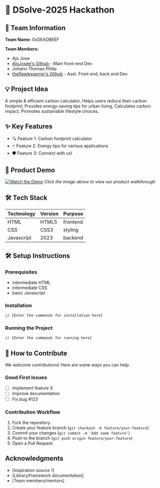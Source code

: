 # 🚀 DSolve-2025 Hackathon

## 👥 Team Information
**Team Name:** 0xDEADBEEF  

**Team Members:**
- Ajo Jose
- [AjoJosee's Github ](https://github.com/AjoJosee) - Main front-end Dev
- Johann Thomas Philip
- [theflawlesserror's Github](https://github.com/theflawlesserror) - Asst. Front end, back end Dev

## 💡 Project Idea
A simple & efficient carbon calculator,
Helps users reduce their carbon footprint,
Provides energy-saving tips for urban living,
Calculates carbon impact,
Promotes sustainable lifestyle choices.

## ✨ Key Features
- 🔍 Feature 1: Carbon footprint calculator
- ⚡ Feature 2: Energy tips for various applications
- 🛡️ Feature 3: Connect with us!

## 🎥 Product Demo
[![Watch the Demo](https://via.placeholder.com/300x200?text=Click+for+Demo+Video)](https://youtube.com/link-to-video)
*Click the image above to view our product walkthrough*

## 🛠️ Tech Stack
| Technology | Version | Purpose |
|------------|---------|---------|
| HTML       | HTML5   |frontend |
| CSS        | CSS3    |styling  |
| Javascript | 2023    |backend  |

## 🛠️ Setup Instructions

### Prerequisites
- intermediate HTML
- intermediate CSS
- basic Javascript

### Installation
```bash
// {Enter the commands for installation here}
```

### Running the Project
```bash
// {Enter the commands for running here}
```

## 🤝 How to Contribute
We welcome contributions! Here are some ways you can help:

### Good First Issues
- [ ] Implement feature X
- [ ] Improve documentation
- [ ] Fix bug #123

### Contribution Workflow
1. Fork the repository
2. Create your feature branch (`git checkout -b feature/your-feature`)
3. Commit your changes (`git commit -m 'Add some feature'`)
4. Push to the branch (`git push origin feature/your-feature`)
5. Open a Pull Request


## Acknowledgments
- [Inspiration source 1]
- [Library/framework documentation]
- [Team members/mentors]
